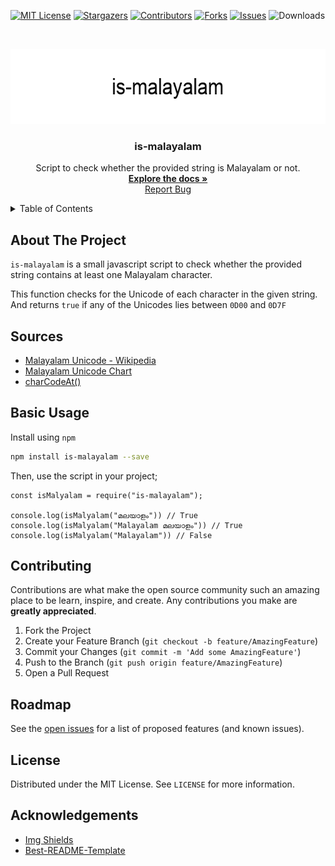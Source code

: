 [![MIT License][license-badge]][license-url]
[![Stargazers][stars-badge]][stars-url]
[![Contributors][contributors-badge]][contributors-url]
[![Forks][forks-badge]][forks-url]
[![Issues][issues-badge]][issues-url]
![Downloads][github-downloads-badge]

<!-- PROJECT LOGO -->
<br />
<p align="center">
  <a href="https://github.com/sanoofp/is-malayalam">
    <img src="docs/title.png" alt="Logo" width="600" height="120">
  </a>

  <h3 align="center">is-malayalam</h3>

  <p align="center">
    Script to check whether the provided string is Malayalam or not.
    <br />
    <a href="https://github.com/sanoofp/is-malayalam"><strong>Explore the docs »</strong></a>
    <br />
    <a href="https://github.com/sanoofp/is-malayalam/issues">Report Bug</a>
  </p>
</p>

<!-- TABLE OF CONTENTS -->
<details >
  <summary>Table of Contents</summary>
  <ol>
    <li>
      <a href="#about-the-project">About The Project</a>
    </li>
    <li>
      <a href="#sources">Sources</a>
    </li>
    <li><a href="#basic-usage">Basic Usage</a></li>
    <li><a href="#contributing">Contributing</a></li>
    <li><a href="#roadmap">Roadmap</a></li>
    <li><a href="#license">License</a></li>
    <li><a href="#acknowledgements">Acknowledgements</a></li>

  </ol>
</details>

<!-- ABOUT THE PROJECT -->

## About The Project

`is-malayalam` is a small javascript script to check whether the provided string contains at least one Malayalam character.

This function checks for the Unicode of each character in the given string. And returns `true` if any of the Unicodes lies between `0D00` and `0D7F`

## Sources

- [Malayalam Unicode - Wikipedia](https://en.wikipedia.org/wiki/Malayalam_script#Unicode)
- [Malayalam Unicode Chart](https://www.unicode.org/charts/PDF/U0D00.pdf)
- [charCodeAt()](https://developer.mozilla.org/en-US/docs/Web/JavaScript/Reference/Global_Objects/String/charCodeAt)

<!-- GETTING STARTED -->

## Basic Usage

Install using `npm`

```sh
npm install is-malayalam --save
```

Then, use the script in your project;

```JS
const isMalyalam = require("is-malayalam");

console.log(isMalyalam("മലയാളം")) // True
console.log(isMalyalam("Malayalam മലയാളം")) // True
console.log(isMalyalam("Malayalam")) // False
```

<!-- CONTRIBUTING -->

## Contributing

Contributions are what make the open source community such an amazing place to be learn, inspire, and create. Any contributions you make are **greatly appreciated**.

1. Fork the Project
2. Create your Feature Branch (`git checkout -b feature/AmazingFeature`)
3. Commit your Changes (`git commit -m 'Add some AmazingFeature'`)
4. Push to the Branch (`git push origin feature/AmazingFeature`)
5. Open a Pull Request

## Roadmap

See the [open issues](https://github.com/sanoofp/is-malayalam/issues) for a list of proposed features (and known issues).

## License

Distributed under the MIT License. See `LICENSE` for more information.

<!-- ACKNOWLEDGEMENTS -->

## Acknowledgements

- [Img Shields](https://shields.io)
- [Best-README-Template](https://github.com/othneildrew/Best-README-Template)

<!-- MARKDOWN LINKS & IMAGES -->
<!-- https://www.markdownguide.org/basic-syntax/#reference-style-links -->

[contributors-badge]: https://img.shields.io/github/contributors/sanoofp/is-malayalam?style=for-the-badge
[contributors-url]: https://github.com/sanoofp/is-malayalam/graphs/contributors
[forks-badge]: https://img.shields.io/github/forks/sanoofp/is-malayalam?style=for-the-badge
[forks-url]: https://github.com/sanoofp/is-malayalam/network/members
[stars-badge]: https://img.shields.io/github/stars/sanoofp/is-malayalam?style=for-the-badge
[stars-url]: https://github.com/sanoofp/is-malayalam/stargazers
[issues-badge]: https://img.shields.io/github/issues/sanoofp/is-malayalam?style=for-the-badge
[issues-url]: https://github.com/sanoofp/is-malayalam/issues
[license-badge]: https://img.shields.io/github/license/sanoofp/is-malayalam?style=for-the-badge
[license-url]: https://github.com/sanoofp/is-malayalam/blob/master/LICENSE
[github-downloads-badge]: https://img.shields.io/github/downloads/sanoofp/is-malayalam/total?style=for-the-badge
[title-url]: docs/title.png
